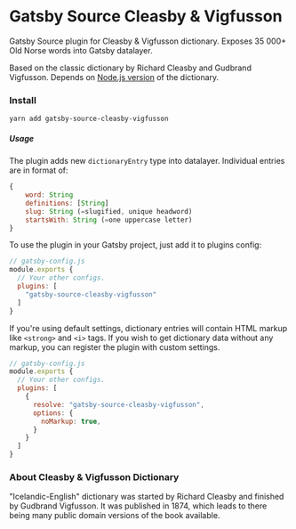 # Gatsby Source Cleasby & Vigfusson

Gatsby Source plugin for Cleasby & Vigfusson dictionary. Exposes 35 000+ Old Norse words into Gatsby datalayer.

Based on the classic dictionary by Richard Cleasby and Gudbrand Vigfusson. Depends on [Node.js version](https://github.com/stscoundrel/cleasby-vigfusson-dictionary) of the dictionary.

### Install

`yarn add gatsby-source-cleasby-vigfusson`

##### Usage

The plugin adds new `dictionaryEntry` type into datalayer. Individual entries are in format of:

```javascript
{
    word: String
    definitions: [String]
    slug: String (=slugified, unique headword)
    startsWith: String (=one uppercase letter)
}
```


To use the plugin in your Gatsby project, just add it to plugins config:

```javascript
// gatsby-config.js
module.exports {
  // Your other configs.
  plugins: [
    "gatsby-source-cleasby-vigfusson"
  ]
}
```

If you're using default settings, dictionary entries will contain HTML markup like `<strong>` and `<i>` tags. If you wish to get dictionary data without any markup, you can register the plugin with custom settings.

```javascript
// gatsby-config.js
module.exports {
  // Your other configs.
  plugins: [
    {
      resolve: "gatsby-source-cleasby-vigfusson",
      options: {
        noMarkup: true,
      }
    }
  ]
}
```

### About Cleasby & Vigfusson Dictionary

"Icelandic-English" dictionary was started by Richard Cleasby and finished by Gudbrand Vigfusson. It was published in 1874, which leads to there being many public domain versions of the book available.
